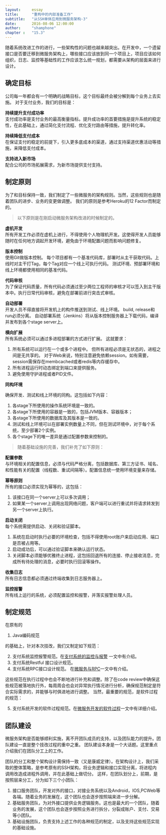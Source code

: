 ```yaml
---
layout:     essay
title:      "重构中的内部准备工作"
subtitle:   "从SSH单体应用到微服务架构-3"
date:       2016-08-06 12:00:00
author:     "shamphone"
chapter	:	"15.3"
---
```


随着系统改进工作的进行，一些架构性的问题也越来越突出。在开发中，一个遗留接口是否要迁移到微服务架构上，哪些接口应该放到同一个项目上，项目应该如何组织，日志、监控等基础性的工作应该怎么统一规划，都需要从架构的层面来进行设计。 

## 确定目标

公司每一年都会有一个明确的战略目标，这个目标最终会被分解到每个业务上去实施。 对于支付业务，我们的目标是：  

**持续提升支付成功率**  
支付成功率是支付业务的最高衡量指标。提升成功率的首要措施是提升系统的稳定性，在此基础上，通过简化支付流程、优化支付路由等措施，提升转化率。  

**持续降低支付成本**  
在保证支付的稳定的前提下，引入更多底成本的渠道，通过支持渠道优惠活动等措施，来降低支付成本。 

**支持进入新市场**  
配合公司的市场拓展需求，为新市场提供支付支持。 

## 制定原则

为了和目标保持一致，我们制定了一些微服务的架构规则。当然，这些规则也是随着团队的进步、业务的变更做调整。  我们的原则是参考Heroku的12 Factor而制定的。

> 以下原则是在刚启动微服务架构改进的时候制定的。  

**虚机开发**   
所有开发工作必须在虚机上进行，不得使用个人物理机开发。这使得开发人员能够随时在任何地方调起开发环境，避免由于环境配置问题而影响问题修复。 

**版本控制**    
使用Git做版本控制。 每个项目都有一个基准代码库，部署时从主干获取代码。上线时对主干打Tag，每个Tag对应一个线上可执行代码。 测试环境、预部署环境和线上环境都使用相同的基准代码。 

**代码审核**  
为了保证代码质量，所有代码必须通过至少两位工程师的审核才可以签入到主干版本中。执行日常代码审核，避免在部署前进行突击式审核。 

**自动部署**  
开发人员不得直接将开发机上的构件推送到测试、线上环境。 build, release和run必须分离。 自动部署系统（Jenkins）将从版本控制服务器上下载代码，编译并发布到各个stage server上。 

**横向扩展**  
所有系统必须可以通过多进程部署的方式进行扩展。 这就要求：  
1. 所有系统可以运行在一个或多个进程中。 但所有进程必须是无状态的，进程之间是无共享的。 对于Web来说，特别注意避免依赖session。如有需要，session需保存在membcached或者redis等内存缓存中。  
2. 所有进程运行时动态绑定到端口来提供服务。   
3. 避免使用守护进程或者PID文件。   


**同构环境**  

确保开发、测试和线上环境的同构。这包括如下内容：
1. 各stage下所使用的操作系统环境是一致的。   
2. 各stage下所使用的容器是一致的，包括JVM版本、容器版本；   
3. 各stage下所使用的数据库及其版本是一致的。   
4. 测试和线上环境可以在部署实例数量上不同，但在测试环境中，对于每个系统，至少部署2个实例。   
5. 各个stage下的唯一差异是通过配置参数来控制的。 

> 随着基础设施的完善，我们补充了如下原则：

**配置参数**  
与环境相关的配置信息，必须与代码严格分离，包括数据库、第三方证书、域名、和性能有关的配置（线程数、重试间隔等）。配置信息统一使用环境变量来存储。 

**幂等原则**  
所有的接口必须实现为幂等的，这包括：  
1. 该接口在同一个server上可以多次调用；  
2. 如果某一个server上调用出现网络问题，客户端可以进行重试并将请求转发到另一个server上执行。  

**启动关闭**  
每个系统需提供启动、关闭和验证脚本。 
1. 系统在启动时执行必要的环境检查，包括不得使用root账户来启动应用、端口是否被占用等。 
2. 启动成功后，可以通过验证脚本来确认运行状态。 
3. 关闭脚本必须能够优雅终止进程，这包括回退所有的连接、停止接收消息，完成所有待处理的消息，必要时执行回滚等操作。 

**收集日志**  
所有日志信息都必须通过终端收集到日志服务器上。

**监控报警**  
所有线上运行的系统，必须配置监控和报警，并落实报警处理人员。 


## 制定规范

在原有的

1. Java编码规范   

的基础上，针对本次技改，我们又制定如下规范：  

2. 支付系统监控报警规范。在[支付系统的监控与报警](/essay/2016/10/28/account-6-monitor/) 一文中有介绍。  
3. 支付系统Restful 接口设计规范。   
4. 支付系统RPC接口设计规范。 在[微服务与RPC](/essay/2017/02/17/microservice-7-rpc/)一文中有介绍。 

这些规范在执行过程中也会不断地进行补充和调整。除了在code review中确保这些规范被落地执行外，每周周会也会对异常执行情况进行分析，确保规范制定是符合实际需求的，并能够与时俱进地进行调整。 
当然，最重要的规范，是软件过程的规范：

5. 支付系统开发的软件过程规范。在[微服务开发的软件过程](/essay/2017/02/14/infra-1-process/)一文中有详细介绍。 


## 团队建设

微服务架构是否能够顺利实施，离不开团队成员的支持，以及团队能力的提升。团队建设一直是整个技改过程的重中之重。 团队建设本身是一个大话题。这里重点介绍我们在团队分工上的工作。 

团队的分工和整个架构设计需保持一致（又是康威定律）。在架构设计上，我们采取的整体策略，是参考原有的SSH架构，将业务逻辑和接口实现分离，将进程内调用改造成进程外调用，并在此基础上做切分。
这样，在团队划分上，前期，是按照层来分工，分为如下三个小团队：
1. 接口服务团队，开发对外的接口，对接业务系统以及Android，IOS,PCWeb等各端。随着业务的发展在，这个团队也会逐步按照端来进一步分解。  
2. 基础服务团队，为对外接口提供业务逻辑服务。这也是最大的一个团队，随着业务的发展，这个团队也会逐步按照业务进行拆分，分裂成账户、支付、交易等小团队。  
3. 基础设施团队，负责支持上述工作的各种规范的制定，以及支持这些规范实现的基础设施。  


